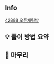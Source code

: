 ## Info
[42888 오픈채팅방](https://school.programmers.co.kr/learn/courses/30/lessons/42888)

## 💡 풀이 방법 요약

## 🙂 마무리


